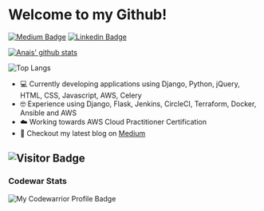 # Welcome to my Github!

[![Medium Badge](https://img.shields.io/badge/-Medium-000?style=flat&logo=Medium&logoColor=white)](https://medium.com/@naistangz)
[![Linkedin Badge](https://img.shields.io/badge/-LinkedIn-blue?style=flat&logo=LinkedIn&logoColor=white)](https://www.linkedin.com/in/anais-tang)

[![Anais' github stats](https://github-readme-stats.vercel.app/api?username=naistangz&show_icons=true&theme=synthwave)](https://github.com/naistangz/github-readme-stats)

![Top Langs](https://github-readme-stats.vercel.app/api/top-langs/?username=naistangz&hide=TeX&layout=compact)

- 💻 Currently developing applications using Django, Python, jQuery, HTML, CSS, Javascript, AWS, Celery
- 🤓 Experience using Django, Flask, Jenkins, CircleCI, Terraform, Docker, Ansible and AWS
- ☁️ Working towards AWS Cloud Practitioner Certification
- 📖 Checkout my latest blog on [Medium](https://medium.com/@naistangz)

![Visitor Badge](https://visitor-badge.laobi.icu/badge?page_id=naistangz.naistangz)
---
### Codewar Stats
![My Codewarrior Profile Badge](https://www.codewars.com/users/naistangz/badges/large)
